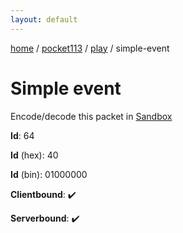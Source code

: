 ```yaml
---
layout: default
---
```


[home](/)  /  [pocket113](/protocol/pocket113)  /  [play](/protocol/pocket113/play)  /  simple-event

# Simple event

Encode/decode this packet in [Sandbox](../../../sandbox/pocket113#Play.SimpleEvent)

**Id**: 64

**Id** (hex): 40

**Id** (bin): 01000000

**Clientbound**: ✔️

**Serverbound**: ✔️
